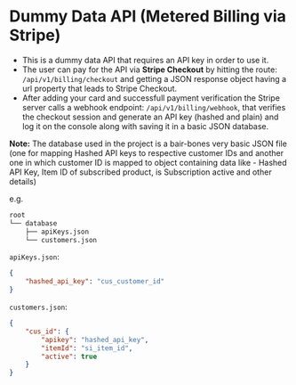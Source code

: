 # Dummy Data API (Metered Billing via Stripe)

- This is a dummy data API that requires an API key in order to use it.
- The user can pay for the API via **Stripe Checkout** by hitting the route: `/api/v1/billing/checkout` and getting a JSON response object having a url property that leads to Stripe Checkout.
- After adding your card and successfull payment verification the Stripe server calls a webhook endpoint: `/api/v1/billing/webhook`, that verifies the checkout session and generate an API key (hashed and plain) and log it on the console along with saving it in a basic JSON database.

**Note:** The database used in the project is a bair-bones very basic JSON file (one for mapping Hashed API keys to respective customer IDs and another one in which customer ID is mapped to object containing data like - Hashed API Key, Item ID of subscribed product, is Subscription active and other details)

e.g.
```bash
root
└── database
    ├── apiKeys.json
    └── customers.json
```

`apiKeys.json`:
```json
{
    "hashed_api_key": "cus_customer_id"
}
```

`customers.json`:
```json
{
    "cus_id": {
        "apikey": "hashed_api_key",
        "itemId": "si_item_id",
        "active": true
    }
}
```